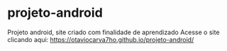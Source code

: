 # projeto-android
 Projeto android, site criado com finalidade de aprendizado 
Acesse o site clicando aqui: https://otaviocarva7ho.github.io/projeto-android/
